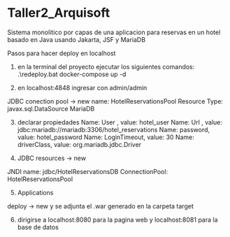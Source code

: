 # Taller2_Arquisoft
Sistema monolitico por capas de una aplicacion para reservas en un hotel basado en Java usando Jakarta, JSF y MariaDB

Pasos para hacer deploy en localhost

1. en la terminal del proyecto ejecutar los siguientes comandos:
.\redeploy.bat
docker-compose up -d

2. en localhost:4848 ingresar con admin/admin

JDBC conection pool -> new 
name: HotelReservationsPool
Resource Type: javax.sql.DataSource
MariaDB

3. declarar propiedades
Name: User , value: hotel_user
Name: Url , value: jdbc:mariadb://mariadb:3306/hotel_reservations
Name: password, value: hotel_password
Name: LoginTimeout, value: 30
Name: driverClass, value: org.mariadb.jdbc.Driver

4. JDBC resources -> new

JNDI name: jdbc/HotelReservationsDB
ConnectionPool: HotelReservationsPool

5. Applications

deploy -> new y se adjunta el .war generado en la carpeta target

6. dirigirse a localhost:8080 para la pagina web y localhost:8081 para la base de datos